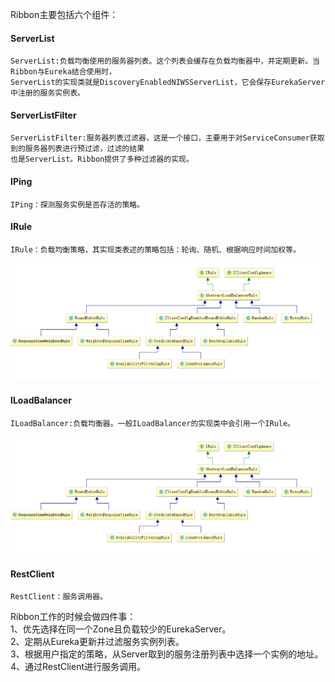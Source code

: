 Ribbon主要包括六个组件：   
#### ServerList
    ServerList:负载均衡使用的服务器列表。这个列表会缓存在负载均衡器中，并定期更新。当Ribbon与Eureka结合使用时，
    ServerList的实现类就是DiscoveryEnabledNIWSServerList，它会保存EurekaServer中注册的服务实例表。  
#### ServerListFilter 
    ServerListFilter:服务器列表过滤器，这是一个接口，主要用于对ServiceConsumer获取到的服务器列表进行预过滤，过滤的结果
    也是ServerList。Ribbon提供了多种过滤器的实现。  
#### IPing
    IPing：探测服务实例是否存活的策略。
#### IRule
    IRule：负载均衡策略，其实现类表述的策略包括：轮询、随机、根据响应时间加权等。
    
 ![IRule](./img/Ribbon%20IRule.png)
 
 #### ILoadBalancer
    ILoadBalancer:负载均衡器。一般ILoadBalancer的实现类中会引用一个IRule。
    
![ILoadBalancer](./img/Ribbon%20ILoadBalancer.png)    
#### RestClient
    RestClient：服务调用器。
    
Ribbon工作的时候会做四件事：  
1、优先选择在同一个Zone且负载较少的EurekaServer。  
2、定期从Eureka更新并过滤服务实例列表。  
3、根据用户指定的策略，从Server取到的服务注册列表中选择一个实例的地址。  
4、通过RestClient进行服务调用。
       
    
    
